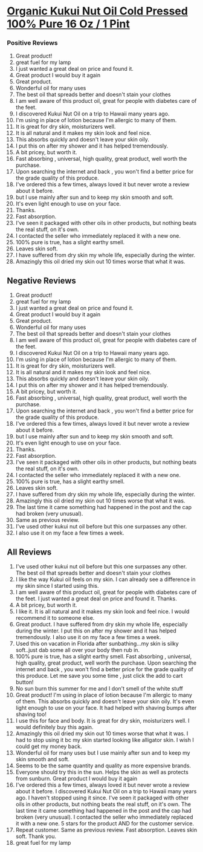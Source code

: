 # [Organic Kukui Nut Oil Cold Pressed 100% Pure 16 Oz / 1 Pint](https://products.checkmycream.com/products/Organic-Kukui-Nut-Oil-Cold-Pressed-100percent-Pure-16-Oz-1-Pint.html)

### Positive Reviews

<ol>
      <li>Great product!  </li>
      <li>great fuel for my lamp</li>
      <li>I just wanted a great deal on price and found it.  </li>
      <li>Great product I would buy it again</li>
      <li>Great product.  </li>
      <li>Wonderful oil for many uses</li>
      <li>The best oil that spreads better and doesn&#x27;t stain your clothes</li>
      <li>I am well aware of this product oil,  great for people with diabetes care of the feet.  </li>
      <li>I discovered Kukui Nut Oil on a trip to Hawaii many years ago.</li>
      <li>I&#x27;m using in place of lotion because I&#x27;m allergic to many of them.</li>
      <li>It is great for dry skin, moisturizers well.</li>
      <li>It is all natural and it makes my skin look and feel nice.  </li>
      <li>This absorbs quickly and doesn&#x27;t leave your skin oily.</li>
      <li>I put this on after my shower and it has helped tremendously.  </li>
      <li>A bit pricey, but worth it.</li>
      <li>Fast absorbing , universal, high quality, great product, well worth the purchase.</li>
      <li>Upon searching the internet and back , you won&#x27;t find a better price for the grade quality of this produce.</li>
      <li>I&#x27;ve ordered this a few times, always loved it but never wrote a review about it before.</li>
      <li>but I use mainly after sun and to keep my skin smooth and soft.</li>
      <li>It&#x27;s even light enough to use on your face.</li>
      <li>Thanks.</li>
      <li>Fast absorption.  </li>
      <li>I&#x27;ve seen it packaged with other oils in other products, but nothing beats the real stuff, on it&#x27;s own.</li>
      <li>I contacted the seller who immediately replaced it with a new one.</li>
      <li>100% pure is true, has a slight earthy smell.</li>
      <li>Leaves skin soft.  </li>
      <li>I have suffered from dry skin my whole life, especially during the winter.  </li>
      <li>Amazingly this oil dried my skin out 10 times worse that what it was.</li>
</ol>


<h2>Negative Reviews</h2>
<ol>
<li> Great product!  </li>
<li> great fuel for my lamp</li>
<li> I just wanted a great deal on price and found it.  </li>
<li> Great product I would buy it again</li>
<li> Great product.  </li>
<li> Wonderful oil for many uses</li>
<li> The best oil that spreads better and doesn&#x27;t stain your clothes</li>
<li> I am well aware of this product oil,  great for people with diabetes care of the feet.  </li>
<li> I discovered Kukui Nut Oil on a trip to Hawaii many years ago.</li>
<li> I&#x27;m using in place of lotion because I&#x27;m allergic to many of them.</li>
<li> It is great for dry skin, moisturizers well.</li>
<li> It is all natural and it makes my skin look and feel nice.  </li>
<li> This absorbs quickly and doesn&#x27;t leave your skin oily.</li>
<li> I put this on after my shower and it has helped tremendously.  </li>
<li> A bit pricey, but worth it.</li>
<li> Fast absorbing , universal, high quality, great product, well worth the purchase.</li>
<li> Upon searching the internet and back , you won&#x27;t find a better price for the grade quality of this produce.</li>
<li> I&#x27;ve ordered this a few times, always loved it but never wrote a review about it before.</li>
<li> but I use mainly after sun and to keep my skin smooth and soft.</li>
<li> It&#x27;s even light enough to use on your face.</li>
<li> Thanks.</li>
<li> Fast absorption.  </li>
<li> I&#x27;ve seen it packaged with other oils in other products, but nothing beats the real stuff, on it&#x27;s own.</li>
<li> I contacted the seller who immediately replaced it with a new one.</li>
<li> 100% pure is true, has a slight earthy smell.</li>
<li> Leaves skin soft.  </li>
<li> I have suffered from dry skin my whole life, especially during the winter.  </li>
<li> Amazingly this oil dried my skin out 10 times worse that what it was.</li>
<li> The last time it came something had happened in the post and the cap had broken (very unusual).</li>
<li> Same as previous review.  </li>
<li> I&#x27;ve used other kukui nut oil before but this one surpasses any other.</li>
<li> I also use it on my face a few times a week.</li>
</ol>

<h2>All Reviews</h2>

<ol>
    <li> I&#x27;ve used other kukui nut oil before but this one surpasses any other. The best oil that spreads better and doesn&#x27;t stain your clothes</li>
    <li> I like the way Kukui oil feels on my skin. I can already see a difference in my skin since I started using this.</li>
    <li> I am well aware of this product oil,  great for people with diabetes care of the feet.  I just wanted a great deal on price and found it.  Thanks.</li>
    <li> A bit pricey, but worth it.</li>
    <li> I like it. It is all natural and it makes my skin look and feel nice.  I would recommend it to someone else.</li>
    <li> Great product.  I have suffered from dry skin my whole life, especially during the winter.  I put this on after my shower and it has helped tremendously.  I also use it on my face a few times a week.</li>
    <li> Used this on vacation in Florida after sunbathing...my skin is silky soft..just dab some all over your body then rub in.</li>
    <li> 100% pure is true, has a slight earthy smell. Fast absorbing , universal, high quality, great product, well worth the purchase. Upon searching the internet and back , you won&#x27;t find a better price for the grade quality of this produce. Let me save you some time , just click the add to cart button!</li>
    <li> No sun burn this summer for me and I don&#x27;t smell of the white stuff</li>
    <li> Great product!  I&#x27;m using in place of lotion because I&#x27;m allergic to many of them. This absorbs quickly and doesn&#x27;t leave your skin oily. It&#x27;s even light enough to use on your face. It had helped with shaving bumps after shaving too!</li>
    <li> I use this for face and body. It is great for dry skin, moisturizers well. I would definitely buy this again.</li>
    <li> Amazingly this oil dried my skin out 10 times worse that what it was. I had to stop using it bc my skin started looking like alligator skin. I wish I could get my money back.</li>
    <li> Wonderful oil for many uses but I use mainly after sun and to keep my skin smooth and soft.</li>
    <li> Seems to be the same quantity and quality as more expensive brands.</li>
    <li> Everyone should try this in the sun. Helps the skin as well as protects from sunburn. Great product I would buy it again</li>
    <li> I&#x27;ve ordered this a few times, always loved it but never wrote a review about it before. I discovered Kukui Nut Oil on a trip to Hawaii many years ago. I haven&#x27;t stopped using it since. I&#x27;ve seen it packaged with other oils in other products, but nothing beats the real stuff, on it&#x27;s own. The last time it came something had happened in the post and the cap had broken (very unusual). I contacted the seller who immediately replaced it with a new one. 5 stars for the product AND for the customer service.</li>
    <li> Repeat customer.  Same as previous review.  Fast absorption.  Leaves skin soft.  Thank you.</li>
    <li> great fuel for my lamp</li>
</ol>





